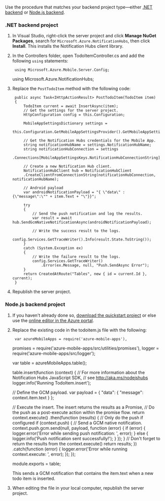 Use the procedure that matches your backend project type&mdash;either [.NET backend](#dotnet.md) or [Node.js backend](#nodejs.md).

### <a name="dotnet"></a>.NET backend project
1. In Visual Studio, right-click the server project and click **Manage NuGet Packages**, search for `Microsoft.Azure.NotificationHubs`, then click **Install**. This installs the Notification Hubs client library.

2. In the Controllers folder, open TodoItemController.cs and add the following `using` statements:

        using Microsoft.Azure.Mobile.Server.Config;
     using Microsoft.Azure.NotificationHubs;
3. Replace the `PostTodoItem` method with the following code:  


        public async Task<IHttpActionResult> PostTodoItem(TodoItem item)
        {
            TodoItem current = await InsertAsync(item);
            // Get the settings for the server project.
            HttpConfiguration config = this.Configuration;

            MobileAppSettingsDictionary settings = 
                this.Configuration.GetMobileAppSettingsProvider().GetMobileAppSettings();

            // Get the Notification Hubs credentials for the Mobile App.
            string notificationHubName = settings.NotificationHubName;
            string notificationHubConnection = settings
                .Connections[MobileAppSettingsKeys.NotificationHubConnectionString].ConnectionString;

            // Create a new Notification Hub client.
            NotificationHubClient hub = NotificationHubClient
            .CreateClientFromConnectionString(notificationHubConnection, notificationHubName);

            // Android payload
            var androidNotificationPayload = "{ \"data\" : {\"message\":\"" + item.Text + "\"}}";

            try
            {
                // Send the push notification and log the results.
                var result = await hub.SendGcmNativeNotificationAsync(androidNotificationPayload);

                // Write the success result to the logs.
                config.Services.GetTraceWriter().Info(result.State.ToString());
            }
            catch (System.Exception ex)
            {
                // Write the failure result to the logs.
                config.Services.GetTraceWriter()
                    .Error(ex.Message, null, "Push.SendAsync Error");
            }
            return CreatedAtRoute("Tables", new { id = current.Id }, current);
        }

1. Republish the server project.

### <a name="nodejs"></a>Node.js backend project
1. If you haven't already done so, [download the quickstart project](app-service-mobile-node-backend-how-to-use-server-sdk.md#download-quickstart) or else use the [online editor in the Azure portal](app-service-mobile-node-backend-how-to-use-server-sdk.md#online-editor).

2. Replace the existing code in the todoitem.js file with the following:

        var azureMobileApps = require('azure-mobile-apps'),
     promises = require('azure-mobile-apps/src/utilities/promises'),
     logger = require('azure-mobile-apps/src/logger');

     var table = azureMobileApps.table();

     table.insert(function (context) {
     // For more information about the Notification Hubs JavaScript SDK, 
     // see http://aka.ms/nodejshubs
     logger.info('Running TodoItem.insert');

     // Define the GCM payload.
     var payload = {
         "data": {
             "message": context.item.text
         }
     };   

     // Execute the insert.  The insert returns the results as a Promise,
     // Do the push as a post-execute action within the promise flow.
     return context.execute()
         .then(function (results) {
             // Only do the push if configured
             if (context.push) {
                 // Send a GCM native notification.
                 context.push.gcm.send(null, payload, function (error) {
                     if (error) {
                         logger.error('Error while sending push notification: ', error);
                     } else {
                         logger.info('Push notification sent successfully!');
                     }
                 });
             }
             // Don't forget to return the results from the context.execute()
             return results;
         })
         .catch(function (error) {
             logger.error('Error while running context.execute: ', error);
         });
     });

     module.exports = table;  

    This sends a GCM notification that contains the item.text when a new todo item is inserted. 

3. When editing the file in your local computer, republish the server project. 


